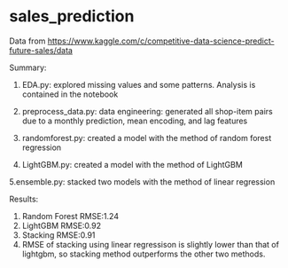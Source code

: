 # sales_prediction
Data from https://www.kaggle.com/c/competitive-data-science-predict-future-sales/data

Summary:
1. EDA.py: 
explored missing values and some patterns. Analysis is contained in the notebook

2. preprocess_data.py:
data engineering: generated all shop-item pairs due to a monthly prediction, mean encoding, and lag features

3. randomforest.py:
created a model with the method of random forest regression

4. LightGBM.py:
created a model with the method of LightGBM 

5.ensemble.py:
stacked two models with the method of linear regression


Results:
1. Random Forest RMSE:1.24
2. LightGBM RMSE:0.92
3. Stacking RMSE:0.91
4. RMSE of stacking using linear regressison is slightly lower than that of lightgbm, so stacking method outperforms the other two methods.

